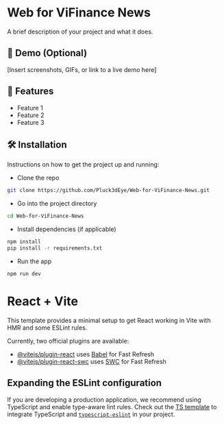 # Web for ViFinance News

A brief description of your project and what it does.

## 📸 Demo (Optional)

[Insert screenshots, GIFs, or link to a live demo here]

## 🚀 Features

- Feature 1
- Feature 2
- Feature 3

## 🛠️ Installation

Instructions on how to get the project up and running:


- Clone the repo
```bash
git clone https://github.com/Pluck3dEye/Web-for-ViFinance-News.git
```
- Go into the project directory
```bash
cd Web-for-ViFinance-News
```

- Install dependencies (if applicable)
```bash
npm install 
pip install -r requirements.txt 
```

- Run the app
```bash
npm run dev
```


# React + Vite

This template provides a minimal setup to get React working in Vite with HMR and some ESLint rules.

Currently, two official plugins are available:

- [@vitejs/plugin-react](https://github.com/vitejs/vite-plugin-react/blob/main/packages/plugin-react/README.md) uses [Babel](https://babeljs.io/) for Fast Refresh
- [@vitejs/plugin-react-swc](https://github.com/vitejs/vite-plugin-react-swc) uses [SWC](https://swc.rs/) for Fast Refresh

## Expanding the ESLint configuration

If you are developing a production application, we recommend using TypeScript and enable type-aware lint rules. Check out the [TS template](https://github.com/vitejs/vite/tree/main/packages/create-vite/template-react-ts) to integrate TypeScript and [`typescript-eslint`](https://typescript-eslint.io) in your project.
